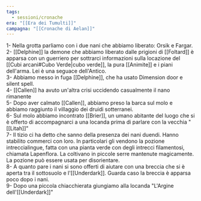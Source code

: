 ```yaml
---
tags:
  - sessioni/cronache
era: "[[Era dei Tumulti]]"
campagna: "[[Cronache di Aelan]]"
---
```

1- Nella grotta parliamo con i due nani che abbiamo liberato: Orsik e Fargar.  
2- [[Delphine]] la demone che abbiamo liberato dalle prigioni di [[Foltard]] è apparsa con un guerriero per sottrarci informazioni sulla locazione del [[Cubi arcani#Cubo Verde|cubo verde]], la pura [[Animite]] e i piani dell'arma. Lei è una seguace dell'Antico.  
3- Abbiamo messo in fuga [[Delphine]], che ha usato Dimension door e silent spell.  
4- [[Callen]] ha avuto un'altra crisi uccidendo casualmente il nano rimanente  
5- Dopo aver calmato [[Callen]], abbiamo preso la barca sul molo e abbiamo raggiunto il villaggio dei druidi sotterranei.  
6- Sul molo abbiamo incontrato [[Brier]], un umano abitante del luogo che si è offerto di accompagnarci a una locanda prima di parlare con la vecchia "[[Litah]]"  
7- Il tizio ci ha detto che sanno della presenza dei nani duendi. Hanno stabilito commerci con loro. In particolari gli vendono la pozione intreccialingue, fatta con una pianta verde con degli intrecci filamentosi, chiamata Lapenflora. La coltivano in piccole serre mantenute magicamente. La pozione può essere usata per disorientare.  
8- A quanto pare i nani si sono offerti di aiutare con una breccia che si è aperta tra il sottosuolo e l'[[Underdark]]. Guarda caso la breccia è apparsa poco dopo i nani.  
9- Dopo una piccola chiacchierata giungiamo alla locanda "L'Argine dell'[[Underdark]]"